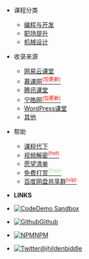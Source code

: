 
  - 课程分类
  
    - [编程与开发](category/develop.md)
    - [职场提升](category/office.md)
    - [机械设计](category/mechanical.md)
  
  - 收录来源
  
    - [网易云课堂](source/163.md)
    - [慕课网<sup style="color:red">(包更新)<sup>](source/imooc.md)
    - [腾讯课堂](source/keqq.md)
    - [宁皓网<sup style="color:red">(包更新)<sup>](source/ninghao.md)
    - [WordPress课堂](source/wordpresskt.md)
    - [其他](source/other.md)

  - 帮助

    - [课程代下](help/download.md)
    - [视频解密<sup style="color:red">(hot)<sup>](help/video.md)
    - [愿望清单](help/wish.md)
    - [免费打赏<sup style="color:lightgreen">(free)<sup>](help/pay.md)
    - [百度网盘共享群<sup style="color:red">(vip)<sup>](help/qq.md)

- **LINKS**
- [![Code](https://icongr.am/feather/code.svg?size=16&color=808080)Demo Sandbox](https://codesandbox.io/s/xv36w4695o)
- [![Github](https://icongram.jgog.in/simple/github.svg?color=808080&size=16)Github](https://github.com/jhildenbiddle/docsify-themeable)
- [![NPM](https://icongram.jgog.in/simple/npm.svg?colored&size=16)NPM](https://www.npmjs.com/package/docsify-themeable)
- [![Twitter](https://icongram.jgog.in/simple/twitter.svg?colored&size=16)@jhildenbiddle](http://twitter.com/jhildenbiddle)
